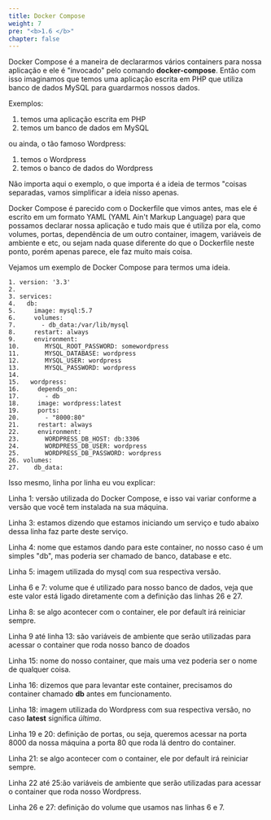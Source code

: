 ```yaml
---
title: Docker Compose
weight: 7
pre: "<b>1.6 </b>"
chapter: false
---
```


Docker Compose é a maneira de declararmos vários containers para nossa aplicação e ele é "invocado" pelo comando **docker-compose**. Então com isso imaginamos que temos uma aplicação escrita em PHP que utiliza banco de dados MySQL para guardarmos nossos dados.

Exemplos:

1. temos uma aplicação escrita em PHP
2. temos um banco de dados em MySQL

ou ainda, o tão famoso Wordpress:

1. temos o Wordpress
2. temos o banco de dados do Wordpress

Não importa aqui o exemplo, o que importa é a ideia de termos "coisas separadas, vamos simplificar a ideia nisso apenas.

Docker Compose é parecido com o Dockerfile que vimos antes, mas ele é escrito em um formato YAML (YAML Ain't Markup Language) para que possamos declarar nossa aplicação e tudo mais que é utiliza por ela, como volumes, portas, dependência de um outro container, imagem, variáveis de ambiente e etc, ou sejam nada quase diferente do que o Dockerfile neste ponto, porém apenas parece, ele faz muito mais coisa.

Vejamos um exemplo de Docker Compose para termos uma ideia.

```
1. version: '3.3'
2.
3. services:
4.   db:
5.     image: mysql:5.7
6.     volumes:
7.       - db_data:/var/lib/mysql
8.     restart: always
9.     environment:
10.       MYSQL_ROOT_PASSWORD: somewordpress
11.       MYSQL_DATABASE: wordpress
12.       MYSQL_USER: wordpress
13.       MYSQL_PASSWORD: wordpress
14.
15.   wordpress:
16.     depends_on:
17.       - db
18.     image: wordpress:latest
19.     ports:
20.       - "8000:80"
21.     restart: always
22.     environment:
23.       WORDPRESS_DB_HOST: db:3306
24.       WORDPRESS_DB_USER: wordpress
25.       WORDPRESS_DB_PASSWORD: wordpress
26. volumes:
27.    db_data:
```

Isso mesmo, linha por linha eu vou explicar:

Linha 1: versão utilizada do Docker Compose, e isso vai variar conforme a versão que você tem instalada na sua máquina.

Linha 3: estamos dizendo que estamos iniciando um serviço e tudo abaixo dessa linha faz parte deste serviço.

Linha 4: nome que estamos dando para este container, no nosso caso é um simples "db", mas poderia ser chamado de banco, database e etc.

Linha 5: imagem utilizada do mysql com sua respectiva versão.

Linha 6 e 7: volume que é utilizado para nosso banco de dados, veja que este valor está ligado diretamente com a definição das linhas 26 e 27.

Linha 8: se algo acontecer com o container, ele por default irá reiniciar sempre.

Linha 9 até linha 13: são variáveis de ambiente que serão utilizadas para acessar o container que roda nosso banco de doados

Linha 15: nome do nosso container, que mais uma vez poderia ser o nome de qualquer coisa.

Linha 16: dizemos que para levantar este container, precisamos do container chamado **db** antes em funcionamento.

Linha 18: imagem utilizada do Wordpress com sua respectiva versão, no caso **latest** significa *última*.

Linha 19 e 20: definição de portas, ou seja, queremos acessar na porta 8000 da nossa máquina a porta 80 que roda lá dentro do container.

Linha 21: se algo acontecer com o container, ele por default irá reiniciar sempre.

Linha 22 até 25:ão variáveis de ambiente que serão utilizadas para acessar o container que roda nosso Wordpress.

Linha 26 e 27: definição do volume que usamos nas linhas 6 e 7.

